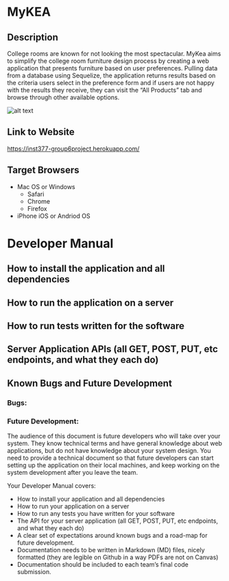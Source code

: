 # MyKEA

## Description
College rooms are known for not looking the most spectacular. MyKea aims to simplify the college room furniture design process by creating a web application that presents furniture based on user preferences. Pulling data from a database using Sequelize, the application returns results based on the criteria users select in the preference form and if users are not happy with the results they receive, they can visit the “All Products” tab and browse through other available options.

![alt text](https://github.com/gHenriquez99/Group6-Final-INST377SP2021/blob/main/public/images/mykea_home.png?raw=true)

## Link to Website
https://inst377-group6project.herokuapp.com/

## Target Browsers
- Mac OS or Windows
  - Safari
  - Chrome
  - Firefox
- iPhone iOS or Andriod OS

# Developer Manual

## How to install the application and all dependencies

## How to run the application on a server

## How to run tests written for the software

## Server Application APIs (all GET, POST, PUT, etc endpoints, and what they each do)

## Known Bugs and Future Development

### Bugs:

### Future Development:

The audience of this document is future developers who will take over your system.
They know technical terms and have general knowledge about web applications, but do not have knowledge about your system design.
You need to provide a technical document so that future developers can start setting up the application on their local machines, and keep working on the system development after you leave the team.

Your Developer Manual covers:
- How to install your application and all dependencies
- How to run your application on a server
- How to run any tests you have written for your software
- The API for your server application (all GET, POST, PUT, etc endpoints, and what they each do)
- A clear set of expectations around known bugs and a road-map for future development.
- Documentation needs to be written in Markdown (MD) files, nicely formatted (they are legible on Github in a way PDFs are not on Canvas)
- Documentation should be included to each team’s final code submission.

